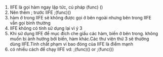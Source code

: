 1. IIFE là gọi hàm ngay lập tức, cú pháp (func)
()
2. Nên thêm ; trước IIFE
;(func)()
3. hàm ở trong IIFE sẽ không được gọi ở bên ngoài nhưng bên trong IIFE vẫn gọi bình thường
4. IIFE không có tính sử dụng lại vì ý 3
5. Khi sử dụng IIFE để mục đích che giấu các hàm, biến ở bên trong. không muốn bị ảnh hưởng bởi biến, hàm khác.Các thư viện thứ 3 sẽ thường dùng IIFE.Tính chất phạm vi bao đóng của IIFE là điểm mạnh
6. có nhiều cách để chạy IIFE vd:
;(func)()
or
;(func())